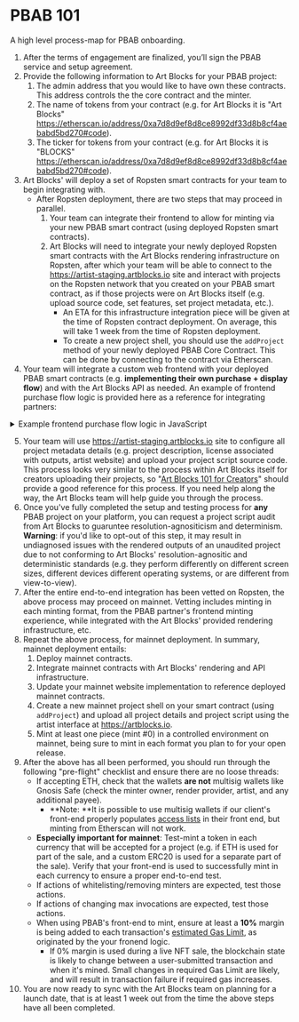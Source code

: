 # PBAB 101

A high level process-map for PBAB onboarding.

1. After the terms of engagement are finalized, you’ll sign the PBAB service and setup agreement. 
2. Provide the following information to Art Blocks for your PBAB project:
   1. The admin address that you would like to have own these contracts. This address controls the the core contract and the minter.
   2. The name of tokens from your contract (e.g. for Art Blocks it is "Art Blocks" https://etherscan.io/address/0xa7d8d9ef8d8ce8992df33d8b8cf4aebabd5bd270#code).
   3. The ticker for tokens from your contract (e.g. for Art Blocks it is "BLOCKS" https://etherscan.io/address/0xa7d8d9ef8d8ce8992df33d8b8cf4aebabd5bd270#code).
3. Art Blocks' will deploy a set of Ropsten smart contracts for your team to begin integrating with.
   * After Ropsten deployment, there are two steps that may proceed in parallel.
     1. Your team can integrate their frontend to allow for minting via your new PBAB smart contract (using deployed Ropsten smart contracts).
     2. Art Blocks will need to integrate your newly deployed Ropsten smart contracts with the Art Blocks rendering infrastructure on Ropsten, after which your team will be able to connect to the https://artist-staging.artblocks.io site and interact with projects on the Ropsten network that you created on your PBAB smart contract, as if those projects were on Art Blocks itself (e.g. upload source code, set features, set project metadata, etc.).
        * An ETA for this infrastructure integration piece will be given at the time of Ropsten contract deployment. On average, this will take 1 week from the time of Ropsten deployment.
        * To create a new project shell, you should use the `addProject` method of your newly deployed PBAB Core Contract. This can be done by connecting to the contract via Etherscan.
4.  Your team will integrate a custom web frontend with your deployed PBAB smart contracts (e.g. **implementing their own purchase + display flow**) and with the Art Blocks API as needed. An example of frontend purchase flow logic is provided here as a reference for integrating partners:

<details><summary>Example frontend purchase flow logic in JavaScript</summary>
    <p>
    
       ```js
       /** CONNECTION **/
       // A Web3Provider wraps a standard Web3 provider, which is
       // what Metamask injects as window.ethereum into each page
       const provider = new ethers.providers.Web3Provider(window.ethereum)
       // Connect to Dapp. This should happen in response to a user interaction
       await provider.send("eth_requestAccounts", []);
       // A signer is required to make any write transactions
       const signer = provider.getSigner();
       const userAddress = await signer.getAddress()

       /** PRE PURCHASE **/
       // Check that the project is unpaused, active, and
       // has not yet reached its maxInvocations. Also get
       // price per token.
       const genArt = new ethers.Contract('<CORE CONTRACT ADDRESS>', GEN_ART_ABI, provider)
       const { paused } = await genArt.projectScriptInfo('<PROJECT ID>')
       const { invocations, maxInvocations, pricePerTokenInWei, active, currencyAddress } = await genArt.projectTokenInfo('<PROJECT ID>')
       if (Number(invocations) >= Number(maxInvocations) || paused || !active) {
         // Disable purchase
         return
       }

       /** PRE PURCHASE (ERC-20) **/
       const NULL_ADDRESS = '0x0000000000000000000000000000000000000000'
       const projectUsesErc20 = currencyAddress && currencyAddress !== NULL_ADDRESS
       if (projectUsesErc20) {
         // Set up ERC-20 contract
         const erc20 = new ethers.Contract('<ERC-20 CONTRACT ADDRESS>', ERC20_ABI, signer)

         // Check that the user has the required amount of ERC-20
         const balance = await erc20.balanceOf(userAddress)
         if (balance.lt(pricePerTokenInWei)) {
           // Show insufficent funds error
           return
         }

         // Check allowance for minterAddress allowed by user
         const allowance = await erc20.allowance(
           userAddress,
           '<MINTER CONTRACT ADDRESS>'
         )

         // If the user has not yet allowed enough of their ERC-20 to be used
         // by the minter, have them approve enough.
         if (allowance.lt(pricePerTokenInWei)) {
           // Trigger user wallet dialogue. This should be done in response to user interaction.
           const approveTransaction = await erc20.approve('<MINTER CONTRACT ADDRESS>', pricePerTokenInWei)
           // Wait for approve transaction confirmation
           await approveTransaction.wait(1)
         }
       }

       /** PURCHASE **/
       // Set up minter contract connected to users wallet
       const minter = new ethers.Contract('<MINTER CONTRACT ADDRESS>', MINTER_ABI, signer);
       // Initiate purchase transaction (user must confirm through metamask).
       // If paying in ether, we must include a payable value otherwise payable value will be 0.
       const transaction = await minter.purchase('<PROJECT ID>', { value: projectUsesErc20 ? '0' : pricePerTokenInWei})
       // Wait for the transaction to be confirmed. The number passed to the wait function specifies the
       // number of block confirmations to wait for.  You may want to wait longer than a single
       // block to prevent showing the wrong output in case of a chain reorg. The Art Blocks site
       // waits for 3 block confirmations.
       const receipt = await transaction.wait(3)
       // Iterate through events to find mint event
       const mintEvent = (receipt.events || []).find(
         (receiptEvent) => {
           const event = genArt.interface.getEvent(
             receiptEvent.topics[0]
           )
           return event && event.name === 'Mint'
         }
       )

       // Decode the mint event
       const mintEventDecoded = genArt.interface.decodeEventLog(
         'Mint',
         mintEvent.data,
         mintEvent.topics
       )
       // Token ID as BigNumber object
       const tokenIdBigNum = mintEventDecoded['_tokenId']
       // Token ID as string
       const tokenId = tokenIdBigNum.toString()
       // Use the token id to display the newly minted token with the iframe'd generator
      ```
   </p>
</details>
   
5. Your team will use https://artist-staging.artblocks.io site to configure all project metadata details (e.g. project description, license associated with outputs,  artist website) and upload your project script source code. This process looks very similar to the process within Art Blocks itself for creators uploading their projects, so "[Art Blocks 101 for Creators](../../creator-onboarding/readme/readme.md#documentation)" should provide a good reference for this process. If you need help along the way, the Art Blocks team will help guide you through the process.
6. Once you've fully completed the setup and testing process for **any** PBAB project on your platform, you can request a project script audit from Art Blocks to guaruntee resolution-agnositicism and determinism. **Warning**: if you'd like to opt-out of this step, it may result in undiagnosed issues with the rendered outputs of an unaudited project due to not conforming to Art Blocks' resolution-agnositic and deterministic standards (e.g. they perform differently on different screen sizes, different devices different operating systems, or are different from view-to-view).
7. After the entire end-to-end integration has been vetted on Ropsten, the above process may proceed on mainnet. Vetting includes minting in each minting format, from the PBAB partner's frontend minting experience, while integrated with the Art Blocks' provided rendering infrastructure, etc.
8. Repeat the above process, for mainnet deployment. In summary, mainnet deployment entails:
   1. Deploy mainnet contracts.
   2. Integrate mainnet contracts with Art Blocks' rendering and API infrastructure.
   3. Update your mainnet website implementation to reference deployed mainnet contracts.
   4. Create a new mainnet project shell on your smart contract (using `addProject`) and upload all project details and project script using the artist interface at https://artblocks.io.
   5. Mint at least one piece (mint #0) in a controlled environment on mainnet, being sure to mint in each format you plan to for your open release.
9. After the above has all been performed, you should run through the following "pre-flight" checklist and ensure there are no loose threads:
   * If accepting ETH, check that the wallets **are not** multisig wallets like Gnosis Safe (check the minter owner, render provider, artist, and any additional payee).
     * **Note: **It is possible to use multisig wallets if our client's front-end properly populates [access lists](https://docs.ethers.io/v5/api/providers/types/#providers-AccessList) in their front end, but minting from Etherscan will not work.
   * **Especially important for mainnet**: Test-mint a token in each currency that will be accepted for a project (e.g. if ETH is used for part of the sale, and a custom ERC20 is used for a separate part of the sale). Verify that your front-end is used to successfully mint in each currency to ensure a proper end-to-end test.
   * If actions of whitelisting/removing minters are expected, test those actions.
   * If actions of changing max invocations are expected, test those actions.
   * When using PBAB's front-end to mint, ensure at least a **10%** margin is being added to each transaction's [estimated Gas Limit](https://docs.ethers.io/v5/api/providers/provider/#Provider-estimateGas), as originated by the your fronend logic.
     * If 0% margin is used during a live NFT sale, the blockchain state is likely to change between a user-submitted transaction and when it's mined. Small changes in required Gas Limit are likely, and will result in transaction failure if required gas increases.
10. You are now ready to sync with the Art Blocks team on planning for a launch date, that is at least 1 week out from the time the above steps have all been completed.
